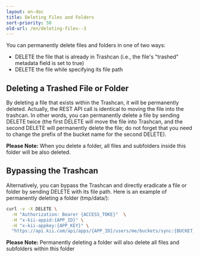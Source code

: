 ```yaml
---
layout: en-doc
title: Deleting Files and Folders
sort-priority: 50
old-url: /en/deleting-files--3
---
```

You can permanently delete files and folders in one of two ways:

* DELETE the file that is already in Trashcan (i.e., the file's "trashed" metadata field is set to true)
* DELETE the file while specifying its file path

## Deleting a Trashed File or Folder

By deleting a file that exists within the Trashcan, it will be permanently deleted.  Actually, the REST API call is identical to moving the file into the trashcan. In other words, you can permanently delete a file by sending DELETE twice (the first DELETE will move the file into Trashcan, and the second DELETE will permanently delete the file; do not forget that you need to change the prefix of the bucket name for the second DELETE).

**Please Note:** When you delete a folder, all files and subfolders inside this folder will be also deleted.

## Bypassing the Trashcan

Alternatively, you can bypass the Trashcan and directly eradicate a file or folder by sending DELETE with its file path.  Here is an example of permanently deleting a folder (tmp/data/):

```sh
curl -v -X DELETE \
  -H "Authorization: Bearer {ACCESS_TOKE}"  \
  -H "x-kii-appid:{APP_ID}" \
  -H "x-kii-appkey:{APP_KEY}" \
  "https://api.kii.com/api/apps/{APP_ID}/users/me/buckets/sync:{BUCKET_NAME}/objects/path.tmp-data-"
```

**Please Note:** Permanently deleting a folder will also delete all files and subfolders within this folder

